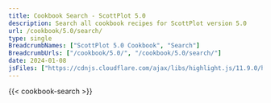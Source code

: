 ```yaml
---
title: Cookbook Search - ScottPlot 5.0
description: Search all cookbook recipes for ScottPlot version 5.0
url: /cookbook/5.0/search/
type: single
BreadcrumbNames: ["ScottPlot 5.0 Cookbook", "Search"]
BreadcrumbUrls: ["/cookbook/5.0/", "/cookbook/5.0/search/"]
date: 2024-01-08
jsFiles: ["https://cdnjs.cloudflare.com/ajax/libs/highlight.js/11.9.0/highlight.min.js", "/js/cookbook-search-5.0.js"]
---
```


{{< cookbook-search >}}
